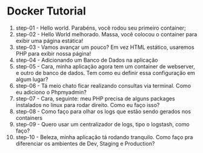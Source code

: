 # Docker Tutorial

1. step-01 - Hello world. Parabéns, você rodou seu primeiro container;
2. step-02 - Hello World melhorado. Massa, você colocou o container para exibir uma página estática!
3. step-03 - Vamos avançar um pouco? Em vez HTML estático, usaremos PHP para exibir nossa página!
4. step-04 - Adicionando um Banco de Dados na aplicação
5. step-05 - Cara, minha aplicação agora tem um container de webserver, e outro de banco de dados. Tem como eu definir essa configuração em algum lugar?
6. step-06 - Tá meio chato ficar realizando consultas via terminal. Como eu adiciono o Phpmyadmin?
7. step-07 - Cara, seguinte: meu PHP precisa de alguns packages instalados no linux para rodar direito. Como eu faço isso?
8. step-08 - Como faço para olhar os logs que estão sendo gerados nos containers
9. step-09 - Quero usar um centralizador de logs, tipo o logstash, como faço?
10. step-10 - Beleza, minha aplicação tá rodando tranquilo. Como faço pra diferenciar os ambientes de Dev, Staging e Production?
